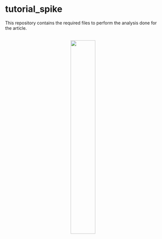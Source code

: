 # tutorial_spike

This repository contains the required files to perform the analysis done for the article. 
<br> <br>

<p align="center">
<img src="cluster_10.gif" width="40%">
</p>
